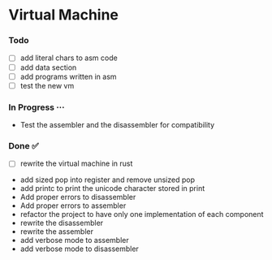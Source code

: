 # Virtual Machine

### Todo

- [ ] add literal chars to asm code  
- [ ] add data section  
- [ ] add programs written in asm  
- [ ] test the new vm  

### In Progress ···

- Test the assembler and the disassembler for compatibility  

### Done ✅

- [ ] rewrite the virtual machine in rust  
- add sized pop into register and remove unsized pop  
- add printc to print the unicode character stored in print  
- Add proper errors to disassembler  
- Add proper errors to assembler  
- refactor the project to have only one implementation of each component  
- rewrite the disassembler  
- rewrite the assembler  
- add verbose mode to assembler  
- add verbose mode to disassembler  

